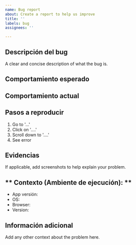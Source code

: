 ```yaml
---
name: Bug report
about: Create a report to help us improve
title: ''
labels: bug
assignees: ''

---
```


## **Descripción del bug**
A clear and concise description of what the bug is.

## **Comportamiento esperado**

## **Comportamiento actual**

## **Pasos a reproducir**
1. Go to '...'
2. Click on '....'
3. Scroll down to '....'
4. See error

## **Evidencias**
If applicable, add screenshots to help explain your problem.

## ** Contexto (Ambiente de ejecución): **
 - App versión:
 - OS: 
 - Browser:
 - Version:

## **Información adicional**
Add any other context about the problem here.
